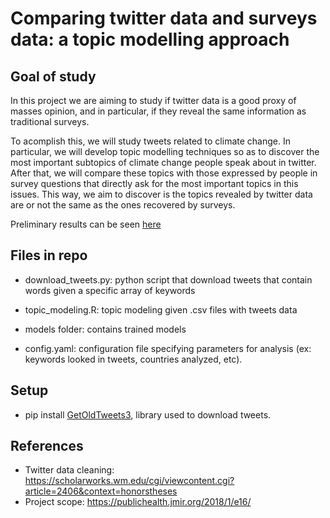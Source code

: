 # Comparing twitter data and surveys data: a topic modelling approach

## Goal of study

In this project we are aiming to study if twitter data is a good proxy of masses opinion, and in particular, if they reveal the same information as traditional surveys.

To acomplish this, we will study tweets related to climate change. In particular, we will develop topic modelling techniques so as to discover the most important subtopics of climate change people speak about in twitter. After that, we will compare these topics with those expressed by people in survey questions that directly ask for the most important topics in this issues. This way, we aim to discover is the topics revealed by twitter data are or not the same as the ones recovered by surveys.

Preliminary results can be seen [here](https://docs.google.com/document/d/1NvOWnngMwzfGeFFaSJ-vzFFmbpmuBK5nRDoR7XXlWgM/edit?usp=sharing)


## Files in repo

- download_tweets.py: python script that download tweets that contain words given a specific array of keywords

- topic_modeling.R: topic modeling given .csv files with tweets data

- models folder: contains trained models

- config.yaml: configuration file specifying parameters for analysis (ex: keywords looked in tweets, countries analyzed, etc).


## Setup
- pip install [GetOldTweets3](https://github.com/Mottl/GetOldTweets3), library used to download tweets.

## References
- Twitter data cleaning: https://scholarworks.wm.edu/cgi/viewcontent.cgi?article=2406&context=honorstheses
- Project scope: https://publichealth.jmir.org/2018/1/e16/
